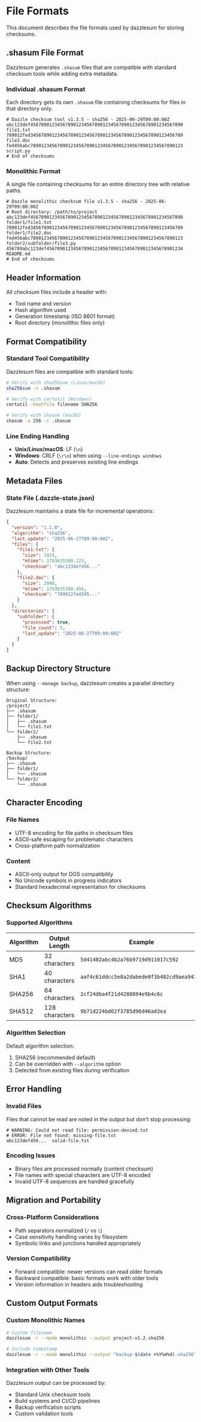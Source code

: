 # File Formats

This document describes the file formats used by dazzlesum for storing checksums.

## .shasum File Format

Dazzlesum generates `.shasum` files that are compatible with standard checksum tools while adding extra metadata.

### Individual .shasum Format

Each directory gets its own `.shasum` file containing checksums for files in that directory only.

```
# Dazzle checksum tool v1.3.5 - sha256 - 2025-06-29T09:00:00Z
abc123def456789012345678901234567890123456789012345678901234567890  file1.txt
789012fed345678901234567890123456789012345678901234567890123456789  file2.doc
fed456abc789012345678901234567890123456789012345678901234567890123  script.py
# End of checksums
```

### Monolithic Format

A single file containing checksums for an entire directory tree with relative paths.

```
# Dazzle monolithic checksum file v1.3.5 - sha256 - 2025-06-29T09:00:00Z
# Root directory: /path/to/project
abc123def456789012345678901234567890123456789012345678901234567890  folder1/file1.txt
789012fed345678901234567890123456789012345678901234567890123456789  folder1/file2.doc
fed456abc789012345678901234567890123456789012345678901234567890123  folder2/subfolder/file3.py
456789abc123def456789012345678901234567890123456789012345678901234  README.md
# End of checksums
```

## Header Information

All checksum files include a header with:
- Tool name and version
- Hash algorithm used
- Generation timestamp (ISO 8601 format)
- Root directory (monolithic files only)

## Format Compatibility

### Standard Tool Compatibility

Dazzlesum files are compatible with standard tools:

```bash
# Verify with sha256sum (Linux/macOS)
sha256sum -c .shasum

# Verify with certutil (Windows)
certutil -hashfile filename SHA256

# Verify with shasum (macOS)
shasum -a 256 -c .shasum
```

### Line Ending Handling

- **Unix/Linux/macOS**: LF (`\n`)
- **Windows**: CRLF (`\r\n`) when using `--line-endings windows`
- **Auto**: Detects and preserves existing line endings

## Metadata Files

### State File (.dazzle-state.json)

Dazzlesum maintains a state file for incremental operations:

```json
{
  "version": "1.1.0",
  "algorithm": "sha256",
  "last_update": "2025-06-27T09:00:00Z",
  "files": {
    "file1.txt": {
      "size": 1024,
      "mtime": 1703635200.123,
      "checksum": "abc123def456..."
    },
    "file2.doc": {
      "size": 2048,
      "mtime": 1703635300.456,
      "checksum": "789012fed345..."
    }
  },
  "directories": {
    "subfolder": {
      "processed": true,
      "file_count": 5,
      "last_update": "2025-06-27T09:00:00Z"
    }
  }
}
```

## Backup Directory Structure

When using `--manage backup`, dazzlesum creates a parallel directory structure:

```
Original Structure:
/project/
├── .shasum
├── folder1/
│   ├── .shasum
│   └── file1.txt
└── folder2/
    ├── .shasum
    └── file2.txt

Backup Structure:
/backup/
├── .shasum
├── folder1/
│   └── .shasum
└── folder2/
    └── .shasum
```

## Character Encoding

### File Names
- UTF-8 encoding for file paths in checksum files
- ASCII-safe escaping for problematic characters
- Cross-platform path normalization

### Content
- ASCII-only output for DOS compatibility
- No Unicode symbols in progress indicators
- Standard hexadecimal representation for checksums

## Checksum Algorithms

### Supported Algorithms

| Algorithm | Output Length | Example |
|-----------|---------------|---------|
| MD5 | 32 characters | `5d41402abc4b2a76b9719d911017c592` |
| SHA1 | 40 characters | `aaf4c61ddcc5e8a2dabede0f3b482cd9aea9434d` |
| SHA256 | 64 characters | `2cf24dba4f21d4288094e9b4c6c` |
| SHA512 | 128 characters | `9b71d224bd62f3785d96d46ad3ea` |

### Algorithm Selection

Default algorithm selection:
1. SHA256 (recommended default)
2. Can be overridden with `--algorithm` option
3. Detected from existing files during verification

## Error Handling

### Invalid Files
Files that cannot be read are noted in the output but don't stop processing:

```
# WARNING: Could not read file: permission-denied.txt
# ERROR: File not found: missing-file.txt
abc123def456...  valid-file.txt
```

### Encoding Issues
- Binary files are processed normally (content checksum)
- File names with special characters are UTF-8 encoded
- Invalid UTF-8 sequences are handled gracefully

## Migration and Portability

### Cross-Platform Considerations
- Path separators normalized (`/` vs `\`)
- Case sensitivity handling varies by filesystem
- Symbolic links and junctions handled appropriately

### Version Compatibility
- Forward compatible: newer versions can read older formats
- Backward compatible: basic formats work with older tools
- Version information in headers aids troubleshooting

## Custom Output Formats

### Custom Monolithic Names
```bash
# Custom filename
dazzlesum -r --mode monolithic --output project-v1.2.sha256

# Include timestamp
dazzlesum -r --mode monolithic --output "backup-$(date +%Y%m%d).sha256"
```

### Integration with Other Tools
Dazzlesum output can be processed by:
- Standard Unix checksum tools
- Build systems and CI/CD pipelines
- Backup verification scripts
- Custom validation tools